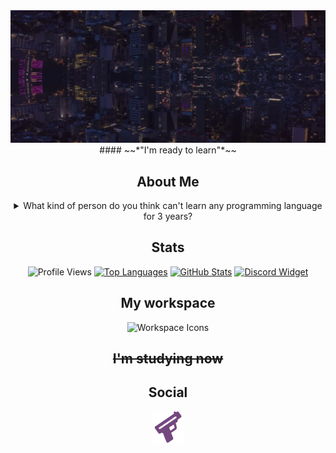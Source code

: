 <div align="center">
  <a href="https://guns.lol/ghfakegh1337">
    <img src="./Background.png" alt="Header" />
  </a>
  #### ~~*"I'm ready to learn"*~~

  ## About Me
  <details><summary>What kind of person do you think can't learn any programming language for 3 years?</summary>That's me. 😢</details>

  ## Stats
  ![Profile Views](https://komarev.com/ghpvc/?username=ghfakegh1337&color=red&style=for-the-badge)
  [![Top Languages](https://github-readme-stats.vercel.app/api/top-langs/?username=ghfakegh1337&title_color=7433FF&icon_color=bb2acf&text_color=b3b3ff&bg_color=0,000000,130F40&hide_border=true&layout=compact&hide=batchfile,c#)](https://github.com/ghfakegh1337)
  [![GitHub Stats](https://github-readme-stats.vercel.app/api?username=ghfakegh1337&show_icons=true&show_icons=true&title_color=7433FF&icon_color=bb2acf&text_color=b3b3ff&bg_color=0,000000,130F40&hide_border=true)](https://github.com/ghfakegh1337)
  [![Discord Widget](https://discord.c99.nl/widget/theme-1/1216658270538698814.png)](https://discord.c99.nl/widget/theme-1/1216658270538698814.png)

  ## My workspace
  ![Workspace Icons](https://skillicons.dev/icons?i=windows,linux)

  ## ~~I'm studying now~~

  ## Social

  [![Guns.lol](./gunslol.png)](https://guns.lol/ghfakegh1337)
</div>
